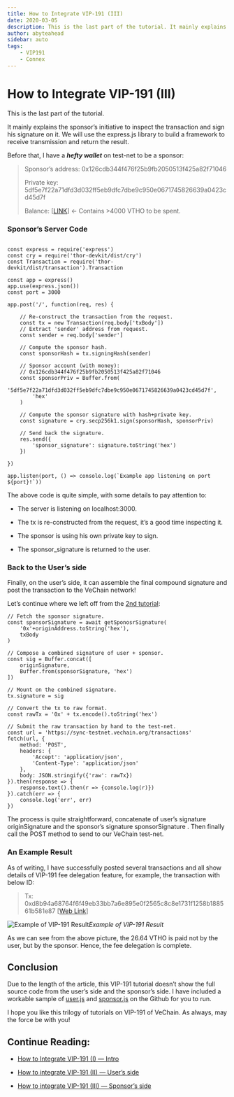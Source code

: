 ```yaml
---
title: How to Integrate VIP-191 (III)
date: 2020-03-05
description: This is the last part of the tutorial. It mainly explains the sponsor’s initiative to inspect the transaction and sign his signature on it. We will use the express.js library to build a framework to receive transmission and return the result.
author: abyteahead
sidebar: auto
tags:
    - VIP191
    - Connex
---
```

# How to Integrate VIP-191 (III)

This is the last part of the tutorial.

It mainly explains the sponsor’s initiative to inspect the transaction and sign his signature on it. We will use the express.js library to build a framework to receive transmission and return the result.

Before that, I have a ***hefty wallet*** on test-net to be a sponsor:

> Sponsor’s address: 0x126cdb344f476f25b9fb2050513f425a82f71046
> 
> Private key: 5df5e7f22a71dfd3d032ff5eb9dfc7dbe9c950e0671745826639a0423cd45d7f
> 
> Balance: [[LINK](https://explore-testnet.vechain.org/accounts/0x126cdb344f476f25b9fb2050513f425a82f71046)] ← Contains >4000 VTHO to be spent.


### Sponsor’s Server Code

```

const express = require('express')
const cry = require('thor-devkit/dist/cry')
const Transaction = require('thor-devkit/dist/transaction').Transaction

const app = express()
app.use(express.json())
const port = 3000

app.post('/', function(req, res) {

    // Re-construct the transaction from the request.
    const tx = new Transaction(req.body['txBody'])
    // Extract 'sender' address from request.
    const sender = req.body['sender']

    // Compute the sponsor hash.
    const sponsorHash = tx.signingHash(sender)

    // Sponsor account (with money): 
    // 0x126cdb344f476f25b9fb2050513f425a82f71046
    const sponsorPriv = Buffer.from(
        '5df5e7f22a71dfd3d032ff5eb9dfc7dbe9c950e0671745826639a0423cd45d7f',
        'hex'
    )

    // Compute the sponsor signature with hash+private key.
    const signature = cry.secp256k1.sign(sponsorHash, sponsorPriv)

    // Send back the signature.
    res.send({
        'sponsor_signature': signature.toString('hex')
    })

})

app.listen(port, () => console.log(`Example app listening on port ${port}!`))
```


The above code is quite simple, with some details to pay attention to:

* The server is listening on localhost:3000.

* The tx is re-constructed from the request, it’s a good time inspecting it.

* The sponsor is using his own private key to sign.

* The sponsor_signature is returned to the user.

### Back to the User’s side

Finally, on the user’s side, it can assemble the final compound signature and post the transaction to the VeChain network!

Let’s continue where we left off from the [2nd tutorial](https://medium.com/@abyteahead/how-to-integrate-vip-191-ii-1b4e32d7960d):

```
// Fetch the sponsor signature.
const sponsorSignature = await getSponosrSignature(
    '0x'+originAddress.toString('hex'),
    txBody
)
    
// Compose a combined signature of user + sponsor.
const sig = Buffer.concat([
    originSignature,
    Buffer.from(sponsorSignature, 'hex')
])

// Mount on the combined signature.
tx.signature = sig

// Convert the tx to raw format.
const rawTx = '0x' + tx.encode().toString('hex')

// Submit the raw transaction by hand to the test-net.
const url = 'https://sync-testnet.vechain.org/transactions'
fetch(url, {
    method: 'POST',
    headers: {
        'Accept': 'application/json',
        'Content-Type': 'application/json'
    },
    body: JSON.stringify({'raw': rawTx})
}).then(response => {
    response.text().then(r => {console.log(r)})
}).catch(err => {
    console.log('err', err)
})
```


The process is quite straightforward, concatenate of user’s signature originSignature and the sponsor’s signature sponsorSignature . Then finally call the POST method to send to our VeChain test-net.

### An Example Result

As of writing, I have successfully posted several transactions and all show details of VIP-191 fee delegation feature, for example, the transaction with below ID:
> Tx: 0xd8b94a68764f6f49eb33bb7a6e895e0f2565c8c8e1731f1258b188561b581e87 [[Web Link](https://explore-testnet.vechain.org/transactions/0xd8b94a68764f6f49eb33bb7a6e895e0f2565c8c8e1731f1258b188561b581e87#info)]

![Example of VIP-191 Result](https://cdn-images-1.medium.com/max/3448/1*UzQOZILPS_Q7fC9whcbPXA.png)*Example of VIP-191 Result*

As we can see from the above picture, the 26.64 VTHO is paid not by the user, but by the sponsor. Hence, the fee delegation is complete.

## Conclusion

Due to the length of the article, this VIP-191 tutorial doesn’t show the full source code from the user’s side and the sponsor’s side. I have included a workable sample of [user.js](https://gist.github.com/laalaguer/1a7d9f9e0993c83ffcc84b766c3498ae) and [sponsor.js](https://gist.github.com/laalaguer/cbedc4591a13e5ef6b7e14eb1d1bcaf3) on the Github for you to run.

I hope you like this trilogy of tutorials on VIP-191 of VeChain. As always, may the force be with you!

## Continue Reading:

* [How to Integrate VIP-191 (I) — Intro](https://medium.com/@abyteahead/how-to-integrate-vip-191-i-f50971bb89eb)

* [How to integrate VIP-191 (II) — User’s side](https://medium.com/@abyteahead/how-to-integrate-vip-191-ii-1b4e32d7960d)

* [How to integrate VIP-191 (III) — Sponsor’s side](https://medium.com/@abyteahead/how-to-integrate-vip-191-iii-f08e9b66e457)
